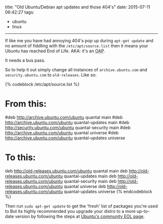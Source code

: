 title: "Old Ubuntu/Debian apt updates and those 404's"
date: 2015-07-11 06:42:27
tags: 
  - ubuntu
  - linux
---

If like me you have had annoying 404's pop up during `apt-get update` and no amount of fiddling with the `/etc/apt/source.list` then it means your Ubuntu has reached End of Life. AKA: it's an <acronym title="Old Aged Pensioner">OAP</acronym>. 

It needs a bus pass.

So to help it out simply change all instances of `archive.ubuntu.com` and `security.ubuntu.com` to `old-releases`. Like so:

{% codeblock /etc/apt/source.list %}
# From this:
#deb http://archive.ubuntu.com/ubuntu quantal main
#deb http://archive.ubuntu.com/ubuntu quantal-updates main
#deb http://security.ubuntu.com/ubuntu quantal-security main
#deb http://archive.ubuntu.com/ubuntu quantal universe
#deb http://archive.ubuntu.com/ubuntu quantal-updates universe

# To this:
deb http://old-releases.ubuntu.com/ubuntu quantal main
deb http://old-releases.ubuntu.com/ubuntu quantal-updates main
deb http://old-releases.ubuntu.com/ubuntu quantal-security main
deb http://old-releases.ubuntu.com/ubuntu quantal universe
deb http://old-releases.ubuntu.com/ubuntu quantal-updates universe
{% endcodeblock %}

Then run `sudo apt-get update` to get the 'fresh' list of packages you're used to But its highly recommended you upgrade your distro to a more up-to-date version by following the steps at [Ubuntu's community EOL page](https://help.ubuntu.com/community/EOLUpgrades/).